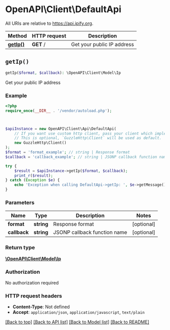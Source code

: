 # OpenAPI\Client\DefaultApi

All URIs are relative to https://api.ipify.org.

Method | HTTP request | Description
------------- | ------------- | -------------
[**getIp()**](DefaultApi.md#getIp) | **GET** / | Get your public IP address


## `getIp()`

```php
getIp($format, $callback): \OpenAPI\Client\Model\Ip
```

Get your public IP address

### Example

```php
<?php
require_once(__DIR__ . '/vendor/autoload.php');



$apiInstance = new OpenAPI\Client\Api\DefaultApi(
    // If you want use custom http client, pass your client which implements `GuzzleHttp\ClientInterface`.
    // This is optional, `GuzzleHttp\Client` will be used as default.
    new GuzzleHttp\Client()
);
$format = 'format_example'; // string | Response format
$callback = 'callback_example'; // string | JSONP callback function name

try {
    $result = $apiInstance->getIp($format, $callback);
    print_r($result);
} catch (Exception $e) {
    echo 'Exception when calling DefaultApi->getIp: ', $e->getMessage(), PHP_EOL;
}
```

### Parameters

Name | Type | Description  | Notes
------------- | ------------- | ------------- | -------------
 **format** | **string**| Response format | [optional]
 **callback** | **string**| JSONP callback function name | [optional]

### Return type

[**\OpenAPI\Client\Model\Ip**](../Model/Ip.md)

### Authorization

No authorization required

### HTTP request headers

- **Content-Type**: Not defined
- **Accept**: `application/json`, `application/javascript`, `text/plain`

[[Back to top]](#) [[Back to API list]](../../README.md#endpoints)
[[Back to Model list]](../../README.md#models)
[[Back to README]](../../README.md)
